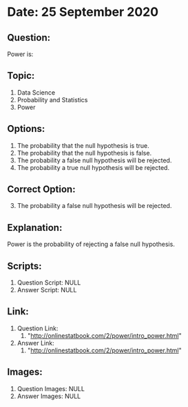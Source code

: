 # Date: 25 September 2020

## Question:
Power is:

## Topic:
1. Data Science
2. Probability and Statistics
3. Power

## Options:
1. The probability that the null hypothesis is true.
2. The probability that the null hypothesis is false.
3. The probability a false null hypothesis will be rejected.
4. The probability a true null hypothesis will be rejected.

## Correct Option:
3. The probability a false null hypothesis will be rejected.

## Explanation:
Power is the probability of rejecting a false null hypothesis.

## Scripts:
1. Question Script: NULL
2. Answer Script: NULL

## Link:
1. Question Link:
   1. "http://onlinestatbook.com/2/power/intro_power.html"
2. Answer Link:
   1. "http://onlinestatbook.com/2/power/intro_power.html"

## Images:
1. Question Images: NULL
2. Answer Images: NULL
